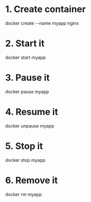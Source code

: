 # 1. Create container
docker create --name myapp nginx  

# 2. Start it
docker start myapp  

# 3. Pause it
docker pause myapp  

# 4. Resume it
docker unpause myapp  

# 5. Stop it
docker stop myapp  

# 6. Remove it
docker rm myapp
